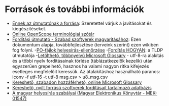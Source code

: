 # Források és további információk

- [Ennek az útmutatónak a forrása](https://gitlab.com/fsfhu/forditas-hogyan): Szeretettel várjuk a javításokat és kiegészítéseket.
- [Online OpenScope terminológiai szótár](https://bkil.github.io/openscope-dict-eng-hun/)
- [Fordítási útmutató - Szabad szoftverek magyarításához](http://forditas.fsf.hu/html/Utmutato.html): Ezen dokumentum alapja, továbbfejlesztése (terveink szerint) ezen wikiben fog folyni.
-[PO-fájlok helyesírás-ellenőrzése](http://forditas.fsf.hu/huspell-po.html)
-[Fordítás HOGYAN](http://tldp.fsf.hu/Forditas-HOGYAN/Forditas-HOGYAN.html): a TLDP útmutatója
-[Letölthető, többnyelvű Microsoft Glossary](http://www.microsoft.com/globaldev/tools/MILSGlossary.mspx) - utf-8-ra alakítás és a többi nyelv fordításainak törlése (táblázatkezelők kezelik) után egyszerűen grepelhető, hasznos ha valami nagyon ritka kifejezés esetleges megfelelőit keressük. Az átalakításhoz használható parancs: iconv -f utf-16 -t utf-8 msg.csv &gt; u8\_msg.csv
- [Kereshető, szabadon hozzáférhető, online Microsoft Glossary](http://www.microsoft.com/language/en/us/search.mspx)
- [Kereshető, nyílt forrású szoftverek fordításait tartalmazó adatbázis](http://open-tran.eu/)
- [A magyar helyesírás szabályai (Magyar Elektronikus Könyvtár - MEK-01547)](http://mek.oszk.hu/01500/01547/index.phtml)
